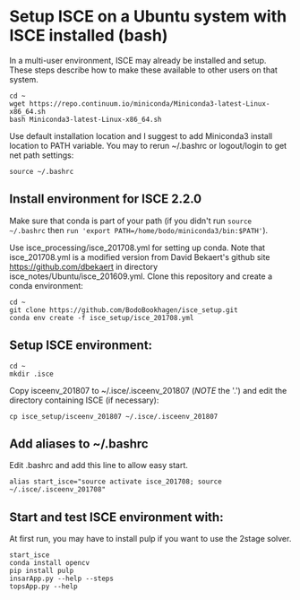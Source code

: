 # Setup ISCE on a Ubuntu system with ISCE installed (bash)
In a multi-user environment, ISCE may already be installed and setup. These steps describe how to make these available to other users on that system.
```
cd ~
wget https://repo.continuum.io/miniconda/Miniconda3-latest-Linux-x86_64.sh
bash Miniconda3-latest-Linux-x86_64.sh
```
Use default installation location and I suggest to add Miniconda3 install location to PATH variable. You may to rerun ~/.bashrc or logout/login to get net path settings:

```
source ~/.bashrc
```

## Install environment for ISCE 2.2.0
Make sure that conda is part of your path (if you didn't run `source ~/.bashrc` then `run 'export PATH=/home/bodo/miniconda3/bin:$PATH'`).

Use isce_processing/isce_201708.yml for setting up conda. Note that isce_201708.yml is a modified version from David Bekaert's github site https://github.com/dbekaert in directory isce_notes/Ubuntu/isce_201609.yml. Clone this repository and create a conda environment:
```
cd ~
git clone https://github.com/BodoBookhagen/isce_setup.git
conda env create -f isce_setup/isce_201708.yml
```


## Setup ISCE environment:
```
cd ~
mkdir .isce
```

Copy isceenv_201807 to ~/.isce/.isceenv_201807 (*NOTE* the '.') and edit the directory containing ISCE (if necessary):
```
cp isce_setup/isceenv_201807 ~/.isce/.isceenv_201807
```


## Add aliases to ~/.bashrc
Edit .bashrc and add this line to allow easy start.
```
alias start_isce="source activate isce_201708; source ~/.isce/.isceenv_201708"
```


## Start and test ISCE environment with:
At first run, you may have to install pulp if you want to use the 2stage solver.

```
start_isce
conda install opencv
pip install pulp 
insarApp.py --help --steps
topsApp.py --help
```
